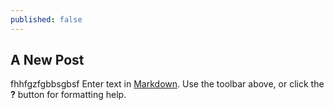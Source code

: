```yaml
---
published: false
---
```

## A New Post
fhhfgzfgbbsgbsf
Enter text in [Markdown](http://daringfireball.net/projects/markdown/). Use the toolbar above, or click the **?** button for formatting help.
